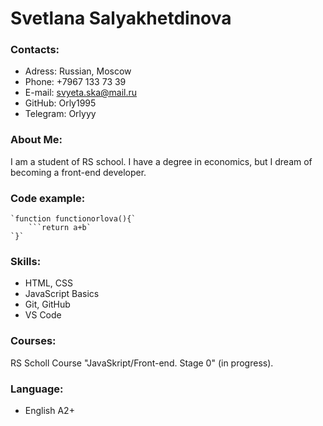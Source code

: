 # Svetlana Salyakhetdinova
### Contacts:
* Adress: Russian, Moscow
* Phone: +7967 133 73 39
* E-mail: svyeta.ska@mail.ru
* GitHub: Orly1995
* Telegram: Orlyyy
### About Me: 
<p> I am a student of RS school. I have a degree in economics, but I dream of becoming a front-end developer. </p> 

### Code example: 
```
`function functionorlova(){`
    ```return a+b` 
`}`
```
### Skills: 
* HTML, CSS
* JavaScript Basics
* Git, GitHub
* VS Code
### Courses:
 <p>RS Scholl Course "JavaSkript/Front-end. Stage 0" (in progress). </p>

### Language:
* English A2+
